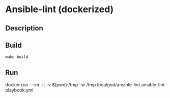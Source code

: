 # Ansible-lint (dockerized)

## Description

## Build
    make build

## Run
  docker run --rm -it -v $(pwd):/tmp -w /tmp localgod/ansible-lint ansible-lint playbook.yml
